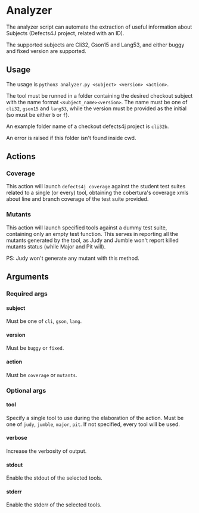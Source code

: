 # Analyzer
The analyzer script can automate the extraction of useful information about 
Subjects (Defects4J project, related with an ID).

The supported subjects are Cli32, Gson15 and Lang53, and either buggy and fixed
version are supported.

## Usage
The usage is `python3 analyzer.py <subject> <version> <action>`.

The tool must be runned in a folder containing the desired checkout subject with 
the name format `<subject_name><version>`.
The name must be one of `cli32`, `gson15` and `lang53`, while the version must be
provided as the initial (so must be either `b` or `f`).

An example folder name of a checkout defects4j project is `cli32b`.

An error is raised if this folder isn't found inside cwd.

## Actions
### Coverage
This action will launch `defects4j coverage` against the student test suites related
to a single (or every) tool, obtaining the cobertura's coverage xmls about line and
branch coverage of the test suite provided.

### Mutants
This action will launch specified tools against a dummy test suite, containing only
an empty test function. This serves in reporting all the mutants generated by the tool,
as Judy and Jumble won't report killed mutants status (while Major and Pit will).

PS: Judy won't generate any mutant with this method.

## Arguments
### Required args

#### subject
Must be one of `cli`, `gson`, `lang`.

#### version
Must be `buggy` or `fixed`.

#### action
Must be `coverage` or `mutants`.

### Optional args

#### tool
Specify a single tool to use during the elaboration of the action.
Must be one of `judy`, `jumble`, `major`, `pit`. 
If not specified, every tool will be used.

#### verbose
Increase the verbosity of output.

#### stdout
Enable the stdout of the selected tools.

#### stderr
Enable the stderr of the selected tools.